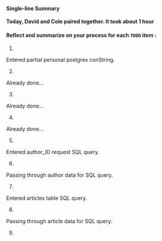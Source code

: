 #### Single-line Summary
**Today, David and Cole paired together. It took about 1 hour**

#### Reflect and summarize on your process for each `TODO` item :  
  1. <!-- TODO: Don't forget to set your own conString -->
  Entered partial personal postgres conString.

  2. <!-- TODO: Write a SQL query which joins all data from articles and authors tables on the author_id value of each -->
  Already done...

  3. <!-- TODO: Write a SQL query to insert a new author, ON CONFLICT DO NOTHING -->
  Already done...

  4. <!-- TODO: Add the author and "authorUrl" as data for the SQL query -->
  Already done...

  5. <!-- TODO: Write a SQL query to retrieve the author_id from the authors table for the new article -->
  Entered author_ID request SQL query.

  6. <!-- TODO: Add the author name as data for the SQL query -->
  Passing through author data for SQL query.

  7. <!-- TODO: Write a SQL query to insert the new article using the author_id from our previous query-->
  Entered articles table SQL query.

  8. <!-- TODO: Add the data from our new article, including the author_id, as data for the SQL query. -->
  Passing through article data for SQL query.

  9. <!-- TODO: Write a SQL query to update an author record. Remember that our articles now have
  an author_id property, so we can reference it from the request.body.
  TODO: Add the required values from the request as data for the SQL query to interpolate -->
  Update author table with SQL query and pass through author data for SQL qeury.

  10. <!-- TODO: Write a SQL query to update an article record. Keep in mind that article records
  now have an author_id, in addition to title, category, publishedOn, and body.
  TODO: Add the required values from the request as data for the SQL query to interpolate -->
  Update article table with SQL query and pass through author data for SQL qeury.

#### Checklist (before submitting, fill in each set of square brackets with an 'x')
- [x] We have titled the Pull Request similar to our branch name (ex: 'brian-rick').
- [x] This PR includes commits from both myself and my partner; e.g. We followed good pair programming practices by switching driver/navigator roles.
- [x] There is no extraneous, unrelated code included in this PR.
- [x] We have summarized our `TODO:` process above.
